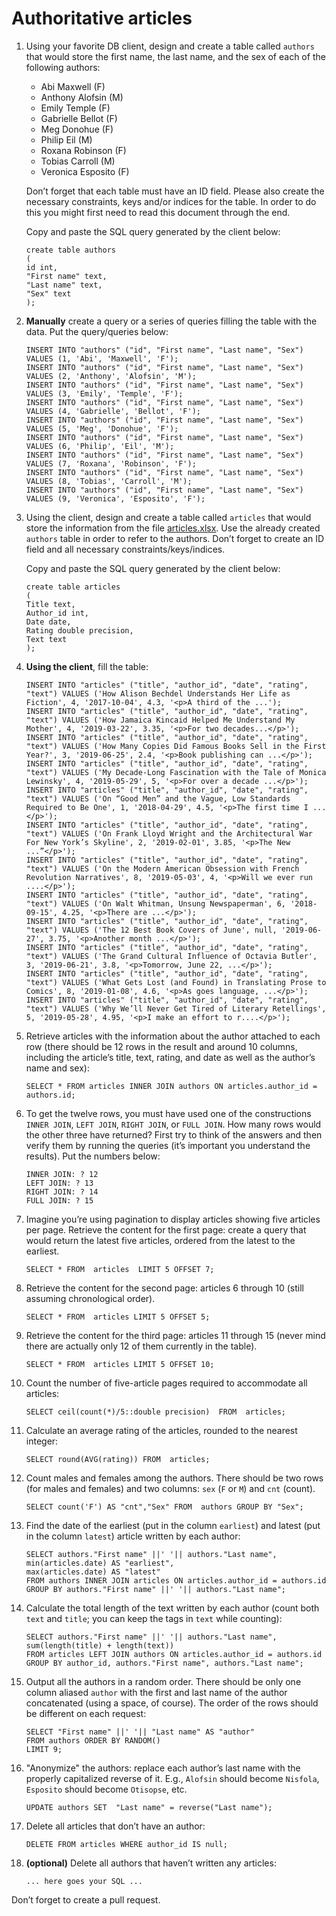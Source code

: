 # Authoritative articles

1. Using your favorite DB client, design and create a table called `authors` that would store the first name, the last name, and the sex of each of the following authors:
    
      - Abi Maxwell (F)
      - Anthony Alofsin (M)
      - Emily Temple (F)
      - Gabrielle Bellot (F)
      - Meg Donohue (F)
      - Philip Eil (M)
      - Roxana Robinson (F)
      - Tobias Carroll (M)
      - Veronica Esposito (F)
     
    Don’t forget that each table must have an ID field. Please also create the necessary constraints, keys and/or indices for the table. In order to do this you might first need to read this document through the end.
     
    Copy and paste the SQL query generated by the client below:
    
    ```postgresql
   create table authors
   (
   	id int,
   	"First name" text,
   	"Last name" text,
   	"Sex" text
   );
    ```

2. **Manually** create a query or a series of queries filling the table with the data. Put the query/queries below:

    ```postgresql
    INSERT INTO "authors" ("id", "First name", "Last name", "Sex") VALUES (1, 'Abi', 'Maxwell', 'F');
    INSERT INTO "authors" ("id", "First name", "Last name", "Sex") VALUES (2, 'Anthony', 'Alofsin', 'M');
    INSERT INTO "authors" ("id", "First name", "Last name", "Sex") VALUES (3, 'Emily', 'Temple', 'F');
    INSERT INTO "authors" ("id", "First name", "Last name", "Sex") VALUES (4, 'Gabrielle', 'Bellot', 'F');
    INSERT INTO "authors" ("id", "First name", "Last name", "Sex") VALUES (5, 'Meg', 'Donohue', 'F');
    INSERT INTO "authors" ("id", "First name", "Last name", "Sex") VALUES (6, 'Philip', 'Eil', 'M');
    INSERT INTO "authors" ("id", "First name", "Last name", "Sex") VALUES (7, 'Roxana', 'Robinson', 'F');
    INSERT INTO "authors" ("id", "First name", "Last name", "Sex") VALUES (8, 'Tobias', 'Carroll', 'M');
    INSERT INTO "authors" ("id", "First name", "Last name", "Sex") VALUES (9, 'Veronica', 'Esposito', 'F');
    ```

3. Using the client, design and create a table called `articles` that would store the information from the file [articles.xlsx](articles.xlsx). Use the already created `authors` table in order to refer to the authors. Don’t forget to create an ID field and all necessary constraints/keys/indices.

    Copy and paste the SQL query generated by the client below:

    ```postgresql
   create table articles
   (
   	Title text,
   	Author_id int,
   	Date date,
   	Rating double precision,
   	Text text
   );
    ```

4. **Using the client**, fill the table:

    ```postgresql
   INSERT INTO "articles" ("title", "author_id", "date", "rating", "text") VALUES ('How Alison Bechdel Understands Her Life as Fiction', 4, '2017-10-04', 4.3, '<p>A third of the ...');
   INSERT INTO "articles" ("title", "author_id", "date", "rating", "text") VALUES ('How Jamaica Kincaid Helped Me Understand My Mother', 4, '2019-03-22', 3.35, '<p>For two decades...</p>');
   INSERT INTO "articles" ("title", "author_id", "date", "rating", "text") VALUES ('How Many Copies Did Famous Books Sell in the First Year?', 3, '2019-06-25', 2.4, '<p>Book publishing can ...</p>');
   INSERT INTO "articles" ("title", "author_id", "date", "rating", "text") VALUES ('My Decade-Long Fascination with the Tale of Monica Lewinsky', 4, '2019-05-29', 5, '<p>For over a decade ...</p>');
   INSERT INTO "articles" ("title", "author_id", "date", "rating", "text") VALUES ('On “Good Men” and the Vague, Low Standards Required to Be One', 1, '2018-04-29', 4.5, '<p>The first time I ...</p>');
   INSERT INTO "articles" ("title", "author_id", "date", "rating", "text") VALUES ('On Frank Lloyd Wright and the Architectural War For New York’s Skyline', 2, '2019-02-01', 3.85, '<p>The New ...”</p>');
   INSERT INTO "articles" ("title", "author_id", "date", "rating", "text") VALUES ('On the Modern American Obsession with French Revolution Narratives', 8, '2019-05-03', 4, '<p>Will we ever run ....</p>');
   INSERT INTO "articles" ("title", "author_id", "date", "rating", "text") VALUES ('On Walt Whitman, Unsung Newspaperman', 6, '2018-09-15', 4.25, '<p>There are ...</p>');
   INSERT INTO "articles" ("title", "author_id", "date", "rating", "text") VALUES ('The 12 Best Book Covers of June', null, '2019-06-27', 3.75, '<p>Another month ...</p>');
   INSERT INTO "articles" ("title", "author_id", "date", "rating", "text") VALUES ('The Grand Cultural Influence of Octavia Butler', 3, '2019-06-21', 3.8, '<p>Tomorrow, June 22, ...</p>');
   INSERT INTO "articles" ("title", "author_id", "date", "rating", "text") VALUES ('What Gets Lost (and Found) in Translating Prose to Comics', 8, '2019-01-08', 4.6, '<p>As goes language, ...</p>');
   INSERT INTO "articles" ("title", "author_id", "date", "rating", "text") VALUES ('Why We’ll Never Get Tired of Literary Retellings', 5, '2019-05-28', 4.95, '<p>I make an effort to r....</p>');
    ```

5. Retrieve articles with the information about the author attached to each row (there should be 12 rows in the result and around 10 columns, including the article’s title, text, rating, and date as well as the author’s name and sex):

    ```postgresql
   SELECT * FROM articles INNER JOIN authors ON articles.author_id = authors.id;
    ```

6. To get the twelve rows, you must have used one of the constructions `INNER JOIN`, `LEFT JOIN`, `RIGHT JOIN`, or `FULL JOIN`. How many rows would the other three have returned? First try to think of the answers and then verify them by running the queries (it’s important you understand the results). Put the numbers below:

    ```
    INNER JOIN: ? 12
    LEFT JOIN: ? 13
    RIGHT JOIN: ? 14
    FULL JOIN: ? 15
    ```

7. Imagine you’re using pagination to display articles showing five articles per page. Retrieve the content for the first page: create a query that would return the latest five articles, ordered from the latest to the earliest.

    ```postgresql
    SELECT * FROM  articles  LIMIT 5 OFFSET 7;
    ```

8. Retrieve the content for the second page: articles 6 through 10 (still assuming chronological order).

    ```postgresql
   SELECT * FROM  articles LIMIT 5 OFFSET 5;
    ```
    
9. Retrieve the content for the third page: articles 11 through 15 (never mind there are actually only 12 of them currently in the table).

    ```postgresql
    SELECT * FROM  articles LIMIT 5 OFFSET 10;
    ```
    
10. Count the number of five-article pages required to accommodate all articles:

    ```postgresql
    SELECT ceil(count(*)/5::double precision)  FROM  articles;
    ```
    
11. Calculate an average rating of the articles, rounded to the nearest integer:

    ```postgresql
    SELECT round(AVG(rating)) FROM  articles;
    ```

12. Count males and females among the authors. There should be two rows (for males and females) and two columns: `sex` (`F` or `M`) and `cnt` (count).

    ```postgresql
    SELECT count('F') AS "cnt","Sex" FROM  authors GROUP BY "Sex";
    ```

13. Find the date of the earliest (put in the column `earliest`) and latest (put in the column `latest`) article written by each author:

    ```postgresql
    SELECT authors."First name" ||' '|| authors."Last name",
    min(articles.date) AS "earliest",
    max(articles.date) AS "latest"
    FROM authors INNER JOIN articles ON articles.author_id = authors.id
    GROUP BY authors."First name" ||' '|| authors."Last name";
    ```
    
14. Calculate the total length of the text written by each author (count both `text` and `title`; you can keep the tags in `text` while counting):

    ```postgresql
    SELECT authors."First name" ||' '|| authors."Last name", sum(length(title) + length(text))
    FROM articles LEFT JOIN authors ON articles.author_id = authors.id
    GROUP BY author_id, authors."First name", authors."Last name";
    ```
    
15. Output all the authors in a random order. There should be only one column aliased `author` with the first and last name of the author concatenated (using a space, of course). The order of the rows should be different on each request:

    ```postgresql
    SELECT "First name" ||' '|| "Last name" AS "author"
    FROM authors ORDER BY RANDOM()
    LIMIT 9;
    ```

16. "Anonymize" the authors: replace each author’s last name with the properly capitalized reverse of it. E.g., `Alofsin` should become `Nisfola`, `Esposito` should become `Otisopse`, etc.

    ```postgresql
    UPDATE authors SET  "Last name" = reverse("Last name");
    ```
    
17. Delete all articles that don’t have an author:

    ```postgresql
    DELETE FROM articles WHERE author_id IS null;
    ```

18. **(optional)** Delete all authors that haven’t written any articles:

    ```postgresql
    ... here goes your SQL ...
    ```

Don’t forget to create a pull request.
